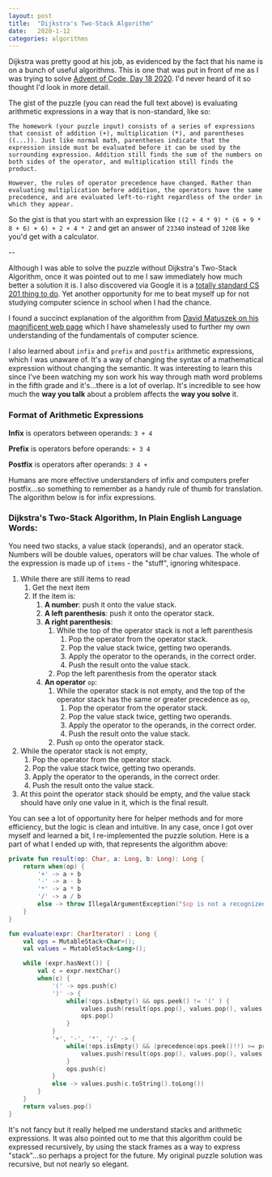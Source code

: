 ```yaml
---
layout: post
title:  "Dijkstra's Two-Stack Algorithm"
date:   2020-1-12
categories: algorithms
---
```


Dijkstra was pretty good at his job, as evidenced by the fact that his name is on a bunch of useful algorithms. This is one that was put in front of me as I was trying to solve [Advent of Code, Day 18 2020](https://adventofcode.com/2020/day/18). I'd never heard of it so thought I'd look in more detail.

The gist of the puzzle (you can read the full text above) is evaluating arithmetic expressions in a way that is non-standard, like so: 

`The homework (your puzzle input) consists of a series of expressions that consist of addition (+), multiplication (*), and parentheses ((...)). Just like normal math, parentheses indicate that the expression inside must be evaluated before it can be used by the surrounding expression. Addition still finds the sum of the numbers on both sides of the operator, and multiplication still finds the product.`

`However, the rules of operator precedence have changed. Rather than evaluating multiplication before addition, the operators have the same precedence, and are evaluated left-to-right regardless of the order in which they appear.`

So the gist is that you start with an expression like `((2 + 4 * 9) * (6 + 9 * 8 + 6) + 6) + 2 + 4 * 2` and get an answer of `23340` instead of `3208` like you'd get with a calculator.

--

Although I was able to solve the puzzle without Dijkstra's Two-Stack Algorithm, once it was pointed out to me I saw immediately how much better a solution it is. I also discovered via Google it is a [totally standard CS 201 thing to do](http://faculty.cs.niu.edu/~hutchins/csci241/eval.htm). Yet another opportunity for me to beat myself up for not studying computer science in school when I had the chance.

I found a succinct explanation of the algorithm from [David Matuszek on his magnificent web page](https://www.cis.upenn.edu/~matuszek/) which I have shamelessly used to further my own understanding of the fundamentals of computer science. 

I also learned about `infix` and `prefix` and `postfix` arithmetic expressions, which I was unaware of. It's a way of changing the syntax of a mathematical expression without changing the semantic. It was interesting to learn this since I've been watching my son work his way through math word problems in the fifth grade and it's...there is a lot of overlap. It's incredible to see how much the **way you talk** about a problem affects the **way you solve** it.

### Format of Arithmetic Expressions 
**Infix** is operators between operands: `3 + 4`

**Prefix** is operators before operands: `+ 3 4`

**Postfix** is operators after operands: `3 4 +`

Humans are more effective understanders of infix and computers prefer postfix...so something to remember as a handy rule of thumb for translation. The algorithm below is for infix expressions.

### Dijkstra's Two-Stack Algorithm, In Plain English Language Words:

You need two stacks, a value stack (operands), and an operator stack. Numbers will be double values, operators will be char values. The whole of the expression is made up of `items` - the "stuff", ignoring whitespace.

1. While there are still items to read
   1. Get the next item
   1. If the item is:
       1. **A number**: push it onto the value stack.
       1. **A left parenthesis**: push it onto the operator stack.
       1. **A right parenthesis**:
            1. While the top of the operator stack is not a left parenthesis
                1. Pop the operator from the operator stack.
                1. Pop the value stack twice, getting two operands.
                1. Apply the operator to the operands, in the correct order.
                1. Push the result onto the value stack.
            1. Pop the left parenthesis from the operator stack
       1. **An operator** `op`:
          1. While the operator stack is not empty, and the top of the
           operator stack has the same or greater precedence as `op`,
                1. Pop the operator from the operator stack.
                1. Pop the value stack twice, getting two operands.
                1. Apply the operator to the operands, in the correct order.
                1. Push the result onto the value stack.
          1. Push `op` onto the operator stack.
1. While the operator stack is not empty,
    1. Pop the operator from the operator stack.
    1. Pop the value stack twice, getting two operands.
    1. Apply the operator to the operands, in the correct order.
    1. Push the result onto the value stack.
1. At this point the operator stack should be empty, and the value
   stack should have only one value in it, which is the final result.

You can see a lot of opportunity here for helper methods and for more efficiency, but the logic is clean and intuitive. In any case, once I got over myself and learned a bit, I re-implemented the puzzle solution. Here is a part of what I ended up with, that represents the algorithm above:

```kotlin
private fun result(op: Char, a: Long, b: Long): Long {
    return when(op) {
        '+' -> a + b
        '-' -> a - b
        '*' -> a * b
        '/' -> a / b
        else -> throw IllegalArgumentException("$op is not a recognized operator.")
    }
}

fun evaluate(expr: CharIterator) : Long {
    val ops = MutableStack<Char>();
    val values = MutableStack<Long>();

    while (expr.hasNext()) {
        val c = expr.nextChar()
        when(c) {
            '(' -> ops.push(c)
            ')' -> {
                while(!ops.isEmpty() && ops.peek() != '(' ) {
                    values.push(result(ops.pop(), values.pop(), values.pop()))
                    ops.pop()
                }
            }
            '+', '-', '*', '/' -> {
                while(!ops.isEmpty() && (precedence(ops.peek()!!) >= precedence(c))) {
                    values.push(result(ops.pop(), values.pop(), values.pop()))
                }
                ops.push(c)
            }
            else -> values.push(c.toString().toLong())
        }
    }
    return values.pop()
}
```

It's not fancy but it really helped me understand stacks and arithmetic expressions. It was also pointed out to me that this algorithm could be expressed recursively, by using the stack frames as a way to express "stack"...so perhaps a project for the future. My original puzzle solution was recursive, but not nearly so elegant.

